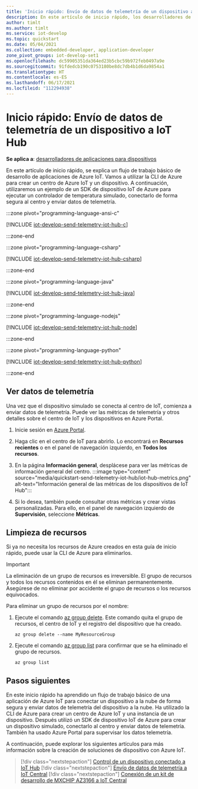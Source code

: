 ```yaml
---
title: 'Inicio rápido: Envío de datos de telemetría de un dispositivo a Azure IoT Hub'
description: En este artículo de inicio rápido, los desarrolladores de dispositivos aprenderán a conectar un dispositivo de forma segura a Azure IoT Hub. Use un SDK de dispositivo IoT de Azure para C, C#, Python, Node.js o Java. Así, podrá ejecutar una aplicación cliente en un dispositivo simulado, conectarse después a IoT Hub y enviar los datos de telemetría.
author: timlt
ms.author: timlt
ms.service: iot-develop
ms.topic: quickstart
ms.date: 05/04/2021
ms.collection: embedded-developer, application-developer
zone_pivot_groups: iot-develop-set1
ms.openlocfilehash: dc59905351da364ed23b5cbc59b972feb0497a9e
ms.sourcegitcommit: 91fdedcb190c0753180be8dc7db4b1d6da9854a1
ms.translationtype: HT
ms.contentlocale: es-ES
ms.lasthandoff: 06/17/2021
ms.locfileid: "112294938"
---
```

# <a name="quickstart-send-telemetry-from-a-device-to-azure-iot-hub"></a>Inicio rápido: Envío de datos de telemetría de un dispositivo a IoT Hub

**Se aplica a**: [desarrolladores de aplicaciones para dispositivos](about-iot-develop.md#device-application-development)

En este artículo de inicio rápido, se explica un flujo de trabajo básico de desarrollo de aplicaciones de Azure IoT. Vamos a utilizar la CLI de Azure para crear un centro de Azure IoT y un dispositivo. A continuación, utilizaremos un ejemplo de un SDK de dispositivo IoT de Azure para ejecutar un controlador de temperatura simulado, conectarlo de forma segura al centro y enviar datos de telemetría.

:::zone pivot="programming-language-ansi-c"

[!INCLUDE [iot-develop-send-telemetry-iot-hub-c](../../includes/iot-develop-send-telemetry-iot-hub-c.md)]

:::zone-end

:::zone pivot="programming-language-csharp"

[!INCLUDE [iot-develop-send-telemetry-iot-hub-csharp](../../includes/iot-develop-send-telemetry-iot-hub-csharp.md)]

:::zone-end

:::zone pivot="programming-language-java"

[!INCLUDE [iot-develop-send-telemetry-iot-hub-java](../../includes/iot-develop-send-telemetry-iot-hub-java.md)]

:::zone-end

:::zone pivot="programming-language-nodejs"

[!INCLUDE [iot-develop-send-telemetry-iot-hub-node](../../includes/iot-develop-send-telemetry-iot-hub-node.md)]

:::zone-end

:::zone pivot="programming-language-python"

[!INCLUDE [iot-develop-send-telemetry-iot-hub-python](../../includes/iot-develop-send-telemetry-iot-hub-python.md)]

:::zone-end

## <a name="view-telemetry"></a>Ver datos de telemetría
Una vez que el dispositivo simulado se conecta al centro de IoT, comienza a enviar datos de telemetría. Puede ver las métricas de telemetría y otros detalles sobre el centro de IoT y los dispositivos en Azure Portal.

1. Inicie sesión en [Azure Portal](https://portal.azure.com).

1. Haga clic en el centro de IoT para abrirlo.  Lo encontrará en **Recursos recientes** o en el panel de navegación izquierdo, en **Todos los recursos**.

1. En la página **Información general**, desplácese para ver las métricas de información general del centro.
    :::image type="content" source="media/quickstart-send-telemetry-iot-hub/iot-hub-metrics.png" alt-text="Información general de las métricas de los dispositivos de IoT Hub":::

1. Si lo desea, también puede consultar otras métricas y crear vistas personalizadas. Para ello, en el panel de navegación izquierdo de **Supervisión**, seleccione **Métricas**.
    
## <a name="clean-up-resources"></a>Limpieza de recursos
Si ya no necesita los recursos de Azure creados en esta guía de inicio rápido, puede usar la CLI de Azure para eliminarlos.

> [!IMPORTANT]
> La eliminación de un grupo de recursos es irreversible. El grupo de recursos y todos los recursos contenidos en él se eliminan permanentemente. Asegúrese de no eliminar por accidente el grupo de recursos o los recursos equivocados.

Para eliminar un grupo de recursos por el nombre:
1. Ejecute el comando [az group delete](/cli/azure/group#az_group_delete). Este comando quita el grupo de recursos, el centro de IoT y el registro del dispositivo que ha creado.

    ```azurecli-interactive
    az group delete --name MyResourceGroup
    ```
1. Ejecute el comando [az group list](/cli/azure/group#az_group_list) para confirmar que se ha eliminado el grupo de recursos.  

    ```azurecli-interactive
    az group list
    ```

## <a name="next-steps"></a>Pasos siguientes

En este inicio rápido ha aprendido un flujo de trabajo básico de una aplicación de Azure IoT para conectar un dispositivo a la nube de forma segura y enviar datos de telemetría del dispositivo a la nube. Ha utilizado la CLI de Azure para crear un centro de Azure IoT y una instancia de un dispositivo. Después utilizó un SDK de dispositivo IoT de Azure para crear un dispositivo simulado, conectarlo al centro y enviar datos de telemetría. También ha usado Azure Portal para supervisar los datos telemetría.

A continuación, puede explorar los siguientes artículos para más información sobre la creación de soluciones de dispositivo con Azure IoT. 

> [!div class="nextstepaction"]
> [Control de un dispositivo conectado a IoT Hub](../iot-hub/quickstart-control-device-dotnet.md)
> [!div class="nextstepaction"]
> [Envío de datos de telemetría a IoT Central](quickstart-send-telemetry-central.md)
> [!div class="nextstepaction"]
> [Conexión de un kit de desarrollo de MXCHIP AZ3166 a IoT Central](quickstart-devkit-mxchip-az3166.md)